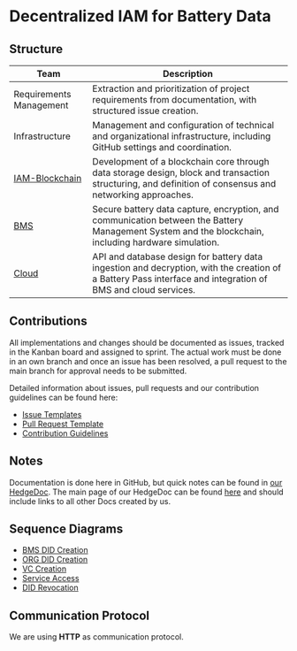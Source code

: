 # Decentralized IAM for Battery Data

## Structure

| Team                                   | Description |
|----------------------------------------| - |
| Requirements Management                | Extraction and prioritization of project requirements from documentation, with structured issue creation.  |
| Infrastructure                         | Management and configuration of technical and organizational infrastructure, including GitHub settings and coordination. |
| [IAM-Blockchain](blockchain/README.md) | Development of a blockchain core through data storage design, block and transaction structuring, and definition of consensus and networking approaches. |
| [BMS](bms/README.md)                   | Secure battery data capture, encryption, and communication between the Battery Management System and the blockchain, including hardware simulation. |
| [Cloud](cloud/README.md)               | API and database design for battery data ingestion and decryption, with the creation of a Battery Pass interface and integration of BMS and cloud services. |

## Contributions
All implementations and changes should be documented as issues, tracked in the Kanban board and assigned to sprint. 
The actual work must be done in an own branch and once an issue has been resolved, a pull request to the main branch for approval needs to be submitted. 

Detailed information about issues, pull requests and our contribution guidelines can be found here:
- [Issue Templates](https://github.com/THI-CSI/decentralized_iam_battery_data/tree/main/.github/ISSUE_TEMPLATE)
- [Pull Request Template](https://github.com/THI-CSI/decentralized_iam_battery_data/blob/main/.github/PULL_REQUEST_TEMPLATE.md)
- [Contribution Guidelines](https://github.com/THI-CSI/decentralized_iam_battery_data/blob/main/CONTRIBUTING.md) 

## Notes
Documentation is done here in GitHub, but quick notes can be found in [our HedgeDoc](https://md.s0ck.de/Project2025). The main page of our HedgeDoc can be found [here](https://md.s0ck.de/Project2025) and should include links to all other Docs created by us.

## Sequence Diagrams

- [BMS DID Creation](organizational/report/assets/bms_did_creation.svg)
- [ORG DID Creation](organizational/report/assets/org_did_creation.svg)
- [VC Creation](organizational/report/assets/vc_creation.svg)
- [Service Access](organizational/report/assets/service_access.svg)
- [DID Revocation](organizational/report/assets/did_revocation.svg)

## Communication Protocol

We are using **HTTP** as communication protocol.


